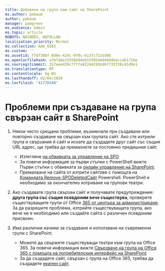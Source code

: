 ```yaml
---
title: Добавяне на група към сайт на SharePoint
ms.author: pebaum
author: pebaum
manager: pamgreen
ms.audience: Admin
ms.topic: article
ROBOTS: NOINDEX, NOFOLLOW
localization_priority: Normal
ms.collection: Adm_O365
ms.custom: ''
ms.assetid: f7d730bf-0d6e-424c-970c-6137c71cb50b
ms.openlocfilehash: e7bfabe1555bb94e915f8544d460deecce6171be
ms.sourcegitcommit: 317eeed39c7777a922442992d67733726c41d9e1
ms.translationtype: MT
ms.contentlocale: bg-BG
ms.lasthandoff: 02/04/2020
ms.locfileid: "41770340"
---
```

# <a name="issues-when-creating-a-group-connected-site-in-sharepoint"></a>Проблеми при създаване на група свързан сайт в SharePoint

1. Някои често срещани проблеми, възникнали при създаване или повторно създаване на свързан към групата сайт.
Ако сте изтрили група и свързания й сайт и искате да създадете друг сайт със същия URL адрес, ще трябва да премахнете за постоянно предишния сайт.

   - Изтегляне [на обвивката за управление на SPO](https://support.office.com/article/introduction-to-the-sharepoint-online-management-shell-c16941c3-19b4-4710-8056-34c034493429)
   - За повече информация за първи стъпки с PowerShell вижте Първи стъпки с обвивката за [онлайн управление на SharePoint](https://docs.microsoft.com/powershell/module/sharepoint-online/remove-sposite).
   - Премахване на сайта от изтрити сайтове с помощта на [Командата Remove-SPODeletedСайт](https://docs.microsoft.com/powershell/module/sharepoint-online/remove-sposite?view=sharepoint-ps) Powershell. PowerShell е необходимо за окончателно изтриване на групови театри.

1. Ако създавате група свързан сайт и получавате предупреждение: **друга група със същия псевдоним вече съществува**, проверете съществуващите групи от Office [365 от центъра за администриране](https://admin.microsoft.com/AdminPortal/Home#/groups). За да разрешите проблема, изтрийте съществуващата група, ако вече не е необходимо или създайте сайта с различен псевдоним присвоен.

1. Има различни начини за създаване и използване на съвременни групи с SharePoint.

   - Можете да свържете съществуващи театри към група на Office 365. За повече информация вижте [Свързване на група на Office 365 с помощта на потребителския интерфейс на SharePoint](https://docs.microsoft.com/sharepoint/dev/transform/modernize-connect-to-office365-group#connect-an-office-365-group-using-the-sharepoint-user-interface).
   - За да създадете сайт, свързан с група на Office 365, трябва да създадете [екипен сайт](https://admin.microsoft.com/sharepoint).

